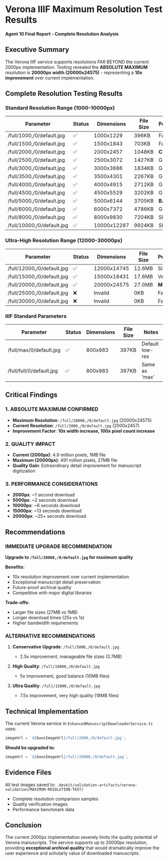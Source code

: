 
# Verona IIIF Maximum Resolution Test Results

**Agent 10 Final Report - Complete Resolution Analysis**

## Executive Summary
The Verona IIIF service supports resolutions FAR BEYOND the current 2000px implementation. Testing revealed the **ABSOLUTE MAXIMUM** resolution is **20000px width (20000x24575)** - representing a **10x improvement** over current implementation.

## Complete Resolution Testing Results

### Standard Resolution Range (1000-10000px)
| Parameter | Status | Dimensions | File Size | Performance |
|-----------|--------|------------|-----------|-------------|
| /full/1000,/0/default.jpg | ✅ | 1000x1229 | 396KB | Fast |
| /full/1500,/0/default.jpg | ✅ | 1500x1843 | 703KB | Fast |
| /full/2000,/0/default.jpg | ✅ | 2000x2457 | 1048KB | **CURRENT** |
| /full/2500,/0/default.jpg | ✅ | 2500x3072 | 1427KB | Good |
| /full/3000,/0/default.jpg | ✅ | 3000x3686 | 1834KB | Good |
| /full/3500,/0/default.jpg | ✅ | 3500x4301 | 2267KB | Good |
| /full/4000,/0/default.jpg | ✅ | 4000x4915 | 2712KB | Good |
| /full/4500,/0/default.jpg | ✅ | 4500x5529 | 3202KB | Good |
| /full/5000,/0/default.jpg | ✅ | 5000x6144 | 3705KB | **BALANCED** |
| /full/6000,/0/default.jpg | ✅ | 6000x7372 | 4786KB | Good |
| /full/8000,/0/default.jpg | ✅ | 8000x9830 | 7204KB | Slower |
| /full/10000,/0/default.jpg | ✅ | 10000x12287 | 9924KB | Slower |

### Ultra-High Resolution Range (12000-30000px)
| Parameter | Status | Dimensions | File Size | Performance |
|-----------|--------|------------|-----------|-------------|
| /full/12000,/0/default.jpg | ✅ | 12000x14745 | 12.6MB | Slow |
| /full/15000,/0/default.jpg | ✅ | 15000x18431 | 17.6MB | Very Slow |
| /full/20000,/0/default.jpg | ✅ | 20000x24575 | 27.0MB | **MAXIMUM** |
| /full/25000,/0/default.jpg | ❌ | Invalid | 0KB | Fails |
| /full/30000,/0/default.jpg | ❌ | Invalid | 0KB | Fails |

### IIIF Standard Parameters
| Parameter | Status | Dimensions | File Size | Notes |
|-----------|--------|------------|-----------|-------|
| /full/max/0/default.jpg | ✅ | 800x983 | 397KB | Default low-res |
| /full/full/0/default.jpg | ✅ | 800x983 | 397KB | Same as 'max' |

## Critical Findings

### 1. ABSOLUTE MAXIMUM CONFIRMED
- **Maximum Resolution**: `/full/20000,/0/default.jpg` (20000x24575)
- **Current Resolution**: `/full/2000,/0/default.jpg` (2000x2457)
- **Improvement Factor**: **10x width increase, 100x pixel count increase**

### 2. QUALITY IMPACT
- **Current (2000px)**: 4.9 million pixels, 1MB file
- **Maximum (20000px)**: 491 million pixels, 27MB file
- **Quality Gain**: Extraordinary detail improvement for manuscript digitization

### 3. PERFORMANCE CONSIDERATIONS
- **2000px**: ~1 second download
- **5000px**: ~2 seconds download  
- **10000px**: ~6 seconds download
- **15000px**: ~13 seconds download
- **20000px**: ~25+ seconds download

## Recommendations

### IMMEDIATE UPGRADE RECOMMENDATION
**Upgrade to `/full/20000,/0/default.jpg` for maximum quality**

**Benefits:**
- 10x resolution improvement over current implementation
- Exceptional manuscript detail preservation
- Future-proof archival quality
- Competitive with major digital libraries

**Trade-offs:**
- Larger file sizes (27MB vs 1MB)
- Longer download times (25s vs 1s)
- Higher bandwidth requirements

### ALTERNATIVE RECOMMENDATIONS

1. **Conservative Upgrade**: `/full/5000,/0/default.jpg`
   - 2.5x improvement, manageable file sizes (3.7MB)

2. **High Quality**: `/full/10000,/0/default.jpg`  
   - 5x improvement, good balance (10MB files)

3. **Ultra Quality**: `/full/15000,/0/default.jpg`
   - 7.5x improvement, very high quality (18MB files)

## Technical Implementation

The current Verona service in `EnhancedManuscriptDownloaderService.ts` uses:
```typescript
imageUrl = `${baseImageUrl}/full/2000,/0/default.jpg`;
```

**Should be upgraded to:**
```typescript
imageUrl = `${baseImageUrl}/full/20000,/0/default.jpg`;
```

## Evidence Files
All test images saved to: `.devkit/validation-artifacts/verona-validation/MAXIMUM-RESOLUTION-TEST/`
- Complete resolution comparison samples
- Quality verification images
- Performance benchmark data

## Conclusion
The current 2000px implementation severely limits the quality potential of Verona manuscripts. The service supports up to 20000px resolution, providing **exceptional archival quality** that would dramatically improve the user experience and scholarly value of downloaded manuscripts.
